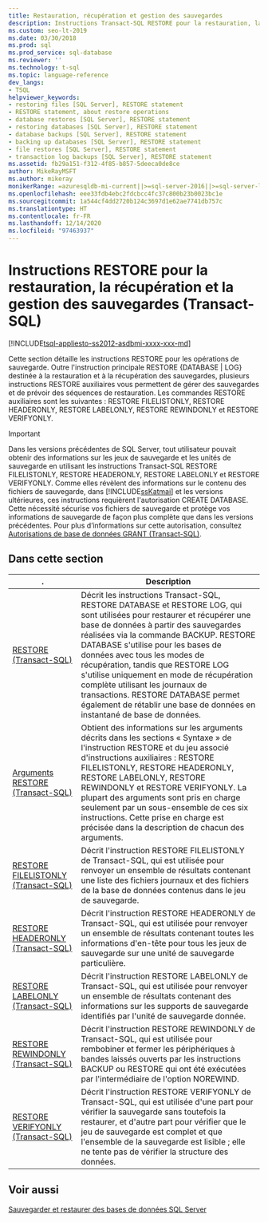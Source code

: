 ```yaml
---
title: Restauration, récupération et gestion des sauvegardes
description: Instructions Transact-SQL RESTORE pour la restauration, la récupération et la gestion des sauvegardes.
ms.custom: seo-lt-2019
ms.date: 03/30/2018
ms.prod: sql
ms.prod_service: sql-database
ms.reviewer: ''
ms.technology: t-sql
ms.topic: language-reference
dev_langs:
- TSQL
helpviewer_keywords:
- restoring files [SQL Server], RESTORE statement
- RESTORE statement, about restore operations
- database restores [SQL Server], RESTORE statement
- restoring databases [SQL Server], RESTORE statement
- database backups [SQL Server], RESTORE statement
- backing up databases [SQL Server], RESTORE statement
- file restores [SQL Server], RESTORE statement
- transaction log backups [SQL Server], RESTORE statement
ms.assetid: fb29a151-f312-4f85-b857-5deeca0de8ce
author: MikeRayMSFT
ms.author: mikeray
monikerRange: =azuresqldb-mi-current||>=sql-server-2016||>=sql-server-linux-2017
ms.openlocfilehash: eee33fdb4ebc2fdcbcc4fc37c800b23b0023bc1e
ms.sourcegitcommit: 1a544cf4dd2720b124c3697d1e62ae7741db757c
ms.translationtype: HT
ms.contentlocale: fr-FR
ms.lasthandoff: 12/14/2020
ms.locfileid: "97463937"
---
```

# <a name="restore-statements-for-restoring-recovering-and-managing-backups-transact-sql"></a>Instructions RESTORE pour la restauration, la récupération et la gestion des sauvegardes (Transact-SQL)
[!INCLUDE[tsql-appliesto-ss2012-asdbmi-xxxx-xxx-md](../../includes/tsql-appliesto-ss2012-asdbmi-xxxx-xxx-md.md )]

  Cette section détaille les instructions RESTORE pour les opérations de sauvegarde. Outre l'instruction principale RESTORE {DATABASE | LOG} destinée à la restauration et à la récupération des sauvegardes, plusieurs instructions RESTORE auxiliaires vous permettent de gérer des sauvegardes et de prévoir des séquences de restauration. Les commandes RESTORE auxiliaires sont les suivantes : RESTORE FILELISTONLY, RESTORE HEADERONLY, RESTORE LABELONLY, RESTORE REWINDONLY et RESTORE VERIFYONLY.  
  
> [!IMPORTANT]  
>  Dans les versions précédentes de SQL Server, tout utilisateur pouvait obtenir des informations sur les jeux de sauvegarde et les unités de sauvegarde en utilisant les instructions Transact-SQL RESTORE FILELISTONLY, RESTORE HEADERONLY, RESTORE LABELONLY et RESTORE VERIFYONLY. Comme elles révèlent des informations sur le contenu des fichiers de sauvegarde, dans [!INCLUDE[ssKatmai](../../includes/sskatmai-md.md)] et les versions ultérieures, ces instructions requièrent l'autorisation CREATE DATABASE. Cette nécessité sécurise vos fichiers de sauvegarde et protège vos informations de sauvegarde de façon plus complète que dans les versions précédentes. Pour plus d’informations sur cette autorisation, consultez [Autorisations de base de données GRANT &#40;Transact-SQL&#41;](../../t-sql/statements/grant-database-permissions-transact-sql.md).  
  
## <a name="in-this-section"></a>Dans cette section  
  
|.|Description|  
|---------------|-----------------|  
|[RESTORE &#40;Transact-SQL&#41;](../../t-sql/statements/restore-statements-transact-sql.md)|Décrit les instructions Transact-SQL, RESTORE DATABASE et RESTORE LOG, qui sont utilisées pour restaurer et récupérer une base de données à partir des sauvegardes réalisées via la commande BACKUP. RESTORE DATABASE s'utilise pour les bases de données avec tous les modes de récupération, tandis que RESTORE LOG s'utilise uniquement en mode de récupération complète utilisant les journaux de transactions. RESTORE DATABASE permet également de rétablir une base de données en instantané de base de données.|  
|[Arguments RESTORE &#40;Transact-SQL&#41;](../../t-sql/statements/restore-statements-arguments-transact-sql.md)|Obtient des informations sur les arguments décrits dans les sections « Syntaxe » de l'instruction RESTORE et du jeu associé d'instructions auxiliaires : RESTORE FILELISTONLY, RESTORE HEADERONLY, RESTORE LABELONLY, RESTORE REWINDONLY et RESTORE VERIFYONLY. La plupart des arguments sont pris en charge seulement par un sous-ensemble de ces six instructions. Cette prise en charge est précisée dans la description de chacun des arguments.|  
|[RESTORE FILELISTONLY &#40;Transact-SQL&#41;](../../t-sql/statements/restore-statements-filelistonly-transact-sql.md)|Décrit l'instruction RESTORE FILELISTONLY de Transact-SQL, qui est utilisée pour renvoyer un ensemble de résultats contenant une liste des fichiers journaux et des fichiers de la base de données contenus dans le jeu de sauvegarde.|  
|[RESTORE HEADERONLY &#40;Transact-SQL&#41;](../../t-sql/statements/restore-statements-headeronly-transact-sql.md)|Décrit l'instruction RESTORE HEADERONLY de Transact-SQL, qui est utilisée pour renvoyer un ensemble de résultats contenant toutes les informations d'en-tête pour tous les jeux de sauvegarde sur une unité de sauvegarde particulière.|  
|[RESTORE LABELONLY &#40;Transact-SQL&#41;](../../t-sql/statements/restore-statements-labelonly-transact-sql.md)|Décrit l'instruction RESTORE LABELONLY de Transact-SQL, qui est utilisée pour renvoyer un ensemble de résultats contenant des informations sur les supports de sauvegarde identifiés par l'unité de sauvegarde donnée.|  
|[RESTORE REWINDONLY &#40;Transact-SQL&#41;](../../t-sql/statements/restore-statements-rewindonly-transact-sql.md)|Décrit l'instruction RESTORE REWINDONLY de Transact-SQL, qui est utilisée pour rembobiner et fermer les périphériques à bandes laissés ouverts par les instructions BACKUP ou RESTORE qui ont été exécutées par l'intermédiaire de l'option NOREWIND.|  
|[RESTORE VERIFYONLY &#40;Transact-SQL&#41;](../../t-sql/statements/restore-statements-verifyonly-transact-sql.md)|Décrit l'instruction RESTORE VERIFYONLY de Transact-SQL, qui est utilisée d'une part pour vérifier la sauvegarde sans toutefois la restaurer, et d'autre part pour vérifier que le jeu de sauvegarde est complet et que l'ensemble de la sauvegarde est lisible ; elle ne tente pas de vérifier la structure des données.|  
  
## <a name="see-also"></a>Voir aussi  
 [Sauvegarder et restaurer des bases de données SQL Server](../../relational-databases/backup-restore/back-up-and-restore-of-sql-server-databases.md)  
  
  
